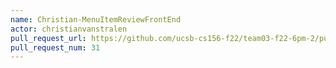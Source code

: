 ```yaml
---
name: Christian-MenuItemReviewFrontEnd
actor: christianvanstralen
pull_request_url: https://github.com/ucsb-cs156-f22/team03-f22-6pm-2/pull/31
pull_request_num: 31
---
```

